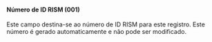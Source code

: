 #### Número de ID RISM  (001)

Este campo destina-se ao número de ID RISM para este registro. Este número é gerado automaticamente e não pode ser modificado.